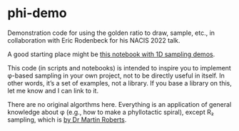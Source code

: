 # phi-demo

Demonstration code for using the golden ratio to draw, sample, etc., in collaboration with Eric Rodenbeck for his NACIS 2022 talk.

A good starting place might be [this notebook with 1D sampling demos](https://github.com/celoyd/phi-demo/blob/main/notebooks/Image%20stripe%20sampler.ipynb).

This code (in scripts and notebooks) is intended to inspire you to implement φ-based sampling in your own project, not to be directly useful in itself. In other words, it’s a set of examples, not a library. If you base a library on this, let me know and I can link to it.

There are no original algorthms here. Everything is an application of general knowledge about φ (e.g., how to make a phyllotactic spiral), except R₂ sampling, which is [by Dr Martin Roberts](http://extremelearning.com.au/unreasonable-effectiveness-of-quasirandom-sequences/).
